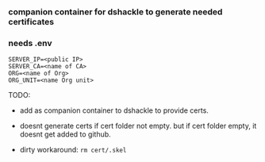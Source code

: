 ### companion container for dshackle to generate needed certificates


### needs .env

```
SERVER_IP=<public IP>
SERVER_CA=<name of CA>
ORG=<name of Org>
ORG_UNIT=<name Org unit>
```


TODO: 

- add as companion container to dshackle to provide certs.

- doesnt generate certs if cert folder not empty. but if cert folder empty, it doesnt get added to github.
- dirty workaround:
```rm cert/.skel```
